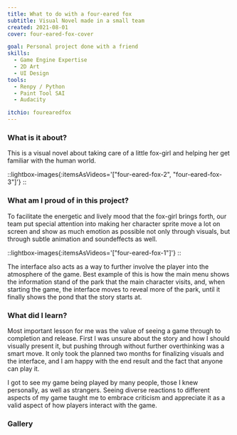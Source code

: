 ```yaml
---
title: What to do with a four-eared fox
subtitle: Visual Novel made in a small team
created: 2021-08-01
cover: four-eared-fox-cover

goal: Personal project done with a friend
skills:
  - Game Engine Expertise
  - 2D Art
  - UI Design
tools:
  - Renpy / Python
  - Paint Tool SAI
  - Audacity

itchio: fourearedfox
---
```


### What is it about?

This is a visual novel about taking care of a little fox-girl and helping her get familiar with the human world.

::lightbox-images{:itemsAsVideos='["four-eared-fox-2", "four-eared-fox-3"]'}
::

### What am I proud of in this project?

To facilitate the energetic and lively mood that the fox-girl brings forth, our team put special attention into making her character sprite move a lot on screen and show as much emotion as possible not only through visuals, but through subtle animation and soundeffects as well.

::lightbox-images{:itemsAsVideos='["four-eared-fox-1"]'}
::

The interface also acts as a way to further involve the player into the atmosphere of the game. Best example of this is how the main menu shows the information stand of the park that the main character visits, and, when starting the game, the interface moves to reveal more of the park, until it finally shows the pond that the story starts at.

### What did I learn?

Most important lesson for me was the value of seeing a game through to completion and release. First I was unsure about the story and how I should visually present it, but pushing through without further overthinking was a smart move. It only took the planned two months for finalizing visuals and the interface, and I am happy with the end result and the fact that anyone can play it.

I got to see my game being played by many people, those I knew personally, as well as strangers. Seeing diverse reactions to different aspects of my game taught me to embrace criticism and appreciate it as a valid aspect of how players interact with the game.

### Gallery